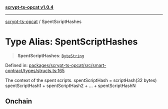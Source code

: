 [**scrypt-ts-opcat v1.0.4**](../README.md)

***

[scrypt-ts-opcat](../README.md) / SpentScriptHashes

# Type Alias: SpentScriptHashes

> **SpentScriptHashes**: [`ByteString`](ByteString.md)

Defined in: [packages/scrypt-ts-opcat/src/smart-contract/types/structs.ts:165](https://github.com/OPCAT-Labs/ts-tools/blob/528986f3e4ac436a160988491680cf191c0bf231/packages/scrypt-ts-opcat/src/smart-contract/types/structs.ts#L165)

The context of the spent scripts.
spentScriptHash = scriptHash(32 bytes)
spentScriptHash1 + spentScriptHash2 + ... + spentScriptHashN

## Onchain

